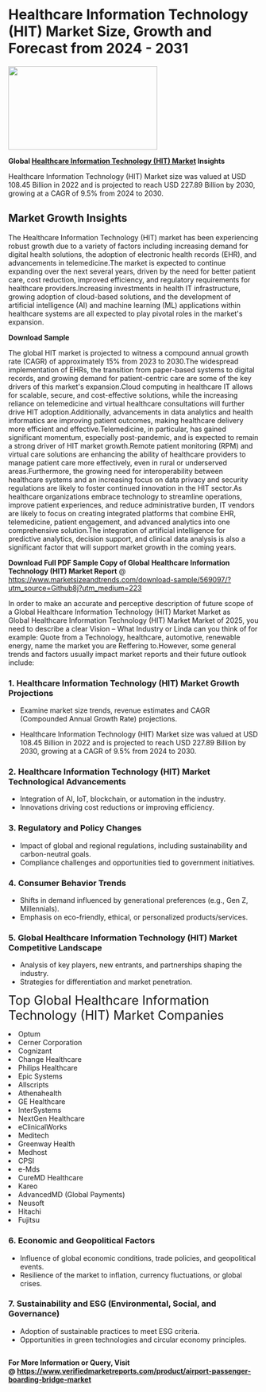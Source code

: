 <H1>Healthcare Information Technology (HIT) Market Size, Growth and Forecast from 2024 - 2031</H1><img class="aligncenter size-medium wp-image-584254" src="https://thirdeyenews.in/wp-content/uploads/2024/09/Global-Market-Research-300x168.jpeg" alt="" width="300" height="168" /><p><strong>Global&nbsp;<a href="https://www.marketsizeandtrends.com/download-sample/569097/?utm_source=Github8j?utm_medium=223">Healthcare Information Technology (HIT) Market</a> Insights</strong></p><p>Healthcare Information Technology (HIT) Market size was valued at USD 108.45 Billion in 2022 and is projected to reach USD 227.89 Billion by 2030, growing at a CAGR of 9.5% from 2024 to 2030.</p><p><h2>Market Growth Insights</h2> <p>The Healthcare Information Technology (HIT) market has been experiencing robust growth due to a variety of factors including increasing demand for digital health solutions, the adoption of electronic health records (EHR), and advancements in telemedicine.The market is expected to continue expanding over the next several years, driven by the need for better patient care, cost reduction, improved efficiency, and regulatory requirements for healthcare providers.Increasing investments in health IT infrastructure, growing adoption of cloud-based solutions, and the development of artificial intelligence (AI) and machine learning (ML) applications within healthcare systems are all expected to play pivotal roles in the market's expansion.</p> <p><strong>Download Sample</strong></p> <p>The global HIT market is projected to witness a compound annual growth rate (CAGR) of approximately 15% from 2023 to 2030.The widespread implementation of EHRs, the transition from paper-based systems to digital records, and growing demand for patient-centric care are some of the key drivers of this market's expansion.Cloud computing in healthcare IT allows for scalable, secure, and cost-effective solutions, while the increasing reliance on telemedicine and virtual healthcare consultations will further drive HIT adoption.Additionally, advancements in data analytics and health informatics are improving patient outcomes, making healthcare delivery more efficient and effective.Telemedicine, in particular, has gained significant momentum, especially post-pandemic, and is expected to remain a strong driver of HIT market growth.Remote patient monitoring (RPM) and virtual care solutions are enhancing the ability of healthcare providers to manage patient care more effectively, even in rural or underserved areas.Furthermore, the growing need for interoperability between healthcare systems and an increasing focus on data privacy and security regulations are likely to foster continued innovation in the HIT sector.As healthcare organizations embrace technology to streamline operations, improve patient experiences, and reduce administrative burden, IT vendors are likely to focus on creating integrated platforms that combine EHR, telemedicine, patient engagement, and advanced analytics into one comprehensive solution.The integration of artificial intelligence for predictive analytics, decision support, and clinical data analysis is also a significant factor that will support market growth in the coming years.<p><span class=""><strong>Download Full PDF Sample Copy of Global Healthcare Information Technology (HIT) Market Report</strong> @ <a href="https://www.marketsizeandtrends.com/download-sample/569097/?utm_source=Github8j?utm_medium=223" target="_blank">https://www.marketsizeandtrends.com/download-sample/569097/?utm_source=Github8j?utm_medium=223</a></span></p><p>In order to make an accurate and perceptive description of future scope of a Global&nbsp;Healthcare Information Technology (HIT) Market Market as Global&nbsp;Healthcare Information Technology (HIT) Market Market of 2025, you need to describe a clear Vision &ndash; What Industry or Linda can you think of for example: Quote from a Technology, healthcare, automotive, renewable energy, name the market you are Reffering to.However, some general trends and factors usually impact market reports and their future outlook include:</p><h3>1.&nbsp;<strong>Healthcare Information Technology (HIT) Market Growth Projections</strong></h3><ul><li>Examine market size trends, revenue estimates and CAGR (Compounded Annual Growth Rate) projections.</li><li><p>Healthcare Information Technology (HIT) Market size was valued at USD 108.45 Billion in 2022 and is projected to reach USD 227.89 Billion by 2030, growing at a CAGR of 9.5% from 2024 to 2030.</p></li></ul><h3>2.&nbsp;<strong>Healthcare Information Technology (HIT) Market Technological Advancements</strong></h3><ul><li>Integration of AI, IoT, blockchain, or automation in the industry.</li><li>Innovations driving cost reductions or improving efficiency.</li></ul><h3>3.&nbsp;<strong>Regulatory and Policy Changes</strong></h3><ul><li>Impact of global and regional regulations, including sustainability and carbon-neutral goals.</li><li>Compliance challenges and opportunities tied to government initiatives.</li></ul><h3>4.&nbsp;<strong>Consumer Behavior Trends</strong></h3><ul><li>Shifts in demand influenced by generational preferences (e.g., Gen Z, Millennials).</li><li>Emphasis on eco-friendly, ethical, or personalized products/services.</li></ul><h3>5.&nbsp;<strong>Global Healthcare Information Technology (HIT) Market Competitive Landscape</strong></h3><ul><li>Analysis of key players, new entrants, and partnerships shaping the industry.</li><li>Strategies for differentiation and market penetration.</li></ul><p data-pm-slice="1 1 []"><span style="color: inherit; font-family: inherit; font-size: 25px;">Top Global Healthcare Information Technology (HIT) Market Companies</span></p><div class="" data-test-id=""><p><li>Optum</li><li> Cerner Corporation</li><li> Cognizant</li><li> Change Healthcare</li><li> Philips Healthcare</li><li> Epic Systems</li><li> Allscripts</li><li> Athenahealth</li><li> GE Healthcare</li><li> InterSystems</li><li> NextGen Healthcare</li><li> eClinicalWorks</li><li> Meditech</li><li> Greenway Health</li><li> Medhost</li><li> CPSI</li><li> e-Mds</li><li> CureMD Healthcare</li><li> Kareo</li><li> AdvancedMD (Global Payments)</li><li> Neusoft</li><li> Hitachi</li><li> Fujitsu</li></p></div><h3>6.&nbsp;<strong>Economic and Geopolitical Factors</strong></h3><ul><li>Influence of global economic conditions, trade policies, and geopolitical events.</li><li>Resilience of the market to inflation, currency fluctuations, or global crises.</li></ul><h3>7.&nbsp;<strong>Sustainability and ESG (Environmental, Social, and Governance)</strong></h3><ul><li>Adoption of sustainable practices to meet ESG criteria.</li><li>Opportunities in green technologies and circular economy principles.</li></ul><h2><strong style="font-size: 14px;">For More Information or Query, Visit @&nbsp;</strong><a style="background-color: #ffffff; font-size: 14px;" href="https://www.marketsizeandtrends.com/report/healthcare-information-technology-hit-market/" target="_blank">https://www.verifiedmarketreports.com/product/airport-passenger-boarding-bridge-market</a></h2>